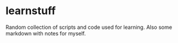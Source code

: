 # learnstuff
Random collection of scripts and code used for learning. Also some markdown with notes for myself. 
